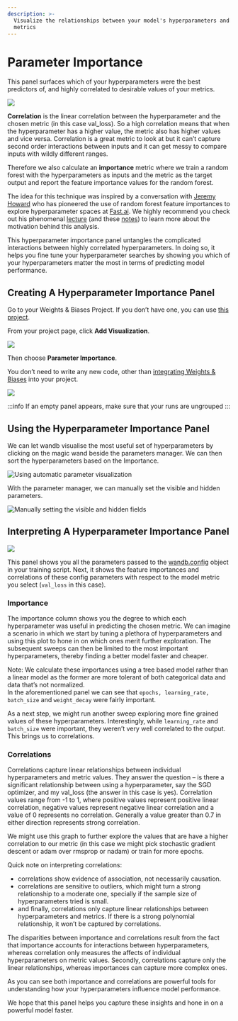 ```yaml
---
description: >-
  Visualize the relationships between your model's hyperparameters and output
  metrics
---
```


# Parameter Importance

This panel surfaces which of your hyperparameters were the best predictors of, and highly correlated to desirable values of your metrics.

![](https://paper-attachments.dropbox.com/s\_B78AACEDFC4B6CE0BF245AA5C54750B01173E5A39173E03BE6F3ACF776A01267\_1578795733856\_image.png)

**Correlation** is the linear correlation between the hyperparameter and the chosen metric (in this case val\_loss). So a high correlation means that when the hyperparameter has a higher value, the metric also has higher values and vice versa. Correlation is a great metric to look at but it can’t capture second order interactions between inputs and it can get messy to compare inputs with wildly different ranges.

Therefore we also calculate an **importance** metric where we train a random forest with the hyperparameters as inputs and the metric as the target output and report the feature importance values for the random forest.

The idea for this technique was inspired by a conversation with [Jeremy Howard](https://twitter.com/jeremyphoward) who has pioneered the use of random forest feature importances to explore hyperparameter spaces at [Fast.ai](http://fast.ai). We highly recommend you check out his phenomenal [lecture](http://course18.fast.ai/lessonsml1/lesson4.html) (and these [notes](https://forums.fast.ai/t/wiki-lesson-thread-lesson-4/7540)) to learn more about the motivation behind this analysis.

This hyperparameter importance panel untangles the complicated interactions between highly correlated hyperparameters. In doing so, it helps you fine tune your hyperparameter searches by showing you which of your hyperparameters matter the most in terms of predicting model performance.

## Creating A Hyperparameter Importance Panel

Go to your Weights & Biases Project. If you don’t have one, you can use [this project](https://app.wandb.ai/sweep/simpsons).

From your project page, click **Add Visualization**.

![](https://paper-attachments.dropbox.com/s\_B78AACEDFC4B6CE0BF245AA5C54750B01173E5A39173E03BE6F3ACF776A01267\_1578795570241\_image.png)

Then choose **Parameter Importance**.

You don’t need to write any new code, other than [integrating Weights & Biases](https://docs.wandb.com/quickstart) into your project.

![](https://paper-attachments.dropbox.com/s\_B78AACEDFC4B6CE0BF245AA5C54750B01173E5A39173E03BE6F3ACF776A01267\_1578795636072\_image.png)

:::info
If an empty panel appears, make sure that your runs are ungrouped
:::

## Using the Hyperparameter Importance Panel

We can let wandb visualise the most useful set of hyperparameters by clicking on the magic wand beside the parameters manager. We can then sort the hyperparameters based on the Importance.

![Using automatic parameter visualization](<@site/static/images/app_ui/hyperparameter_importance_panel.gif>)

With the parameter manager, we can manually set the visible and hidden parameters.

![Manually setting the visible and hidden fields](<@site/static/images/app_ui/hyperparameter_importance_panel_manual.gif>)

## Interpreting A Hyperparameter Importance Panel

![](https://paper-attachments.dropbox.com/s\_B78AACEDFC4B6CE0BF245AA5C54750B01173E5A39173E03BE6F3ACF776A01267\_1578798509642\_image.png)

This panel shows you all the parameters passed to the [wandb.config](https://docs.wandb.com/library/python/config) object in your training script. Next, it shows the feature importances and correlations of these config parameters with respect to the model metric you select (`val_loss` in this case).

### Importance

The importance column shows you the degree to which each hyperparameter was useful in predicting the chosen metric. We can imagine a scenario in which we start by tuning a plethora of hyperparameters and using this plot to hone in on which ones merit further exploration. The subsequent sweeps can then be limited to the most important hyperparameters, thereby finding a better model faster and cheaper.

Note: We calculate these importances using a tree based model rather than a linear model as the former are more tolerant of both categorical data and data that’s not normalized.\
In the aforementioned panel we can see that `epochs, learning_rate, batch_size` and `weight_decay` were fairly important.

As a next step, we might run another sweep exploring more fine grained values of these hyperparameters. Interestingly, while `learning_rate` and `batch_size` were important, they weren’t very well correlated to the output.\
This brings us to correlations.

### Correlations

Correlations capture linear relationships between individual hyperparameters and metric values. They answer the question – is there a significant relationship between using a hyperparameter, say the SGD optimizer, and my val\_loss (the answer in this case is yes). Correlation values range from -1 to 1, where positive values represent positive linear correlation, negative values represent negative linear correlation and a value of 0 represents no correlation. Generally a value greater than 0.7 in either direction represents strong correlation.

We might use this graph to further explore the values that are have a higher correlation to our metric (in this case we might pick stochastic gradient descent or adam over rmsprop or nadam) or train for more epochs.

Quick note on interpreting correlations:

* correlations show evidence of association, not necessarily causation.
* correlations are sensitive to outliers, which might turn a strong relationship to a moderate one, specially if the sample size of hyperparameters tried is small.
* and finally, correlations only capture linear relationships between hyperparameters and metrics. If there is a strong polynomial relationship, it won’t be captured by correlations.

The disparities between importance and correlations result from the fact that importance accounts for interactions between hyperparameters, whereas correlation only measures the affects of individual hyperparameters on metric values. Secondly, correlations capture only the linear relationships, whereas importances can capture more complex ones.

As you can see both importance and correlations are powerful tools for understanding how your hyperparameters influence model performance.

We hope that this panel helps you capture these insights and hone in on a powerful model faster.
